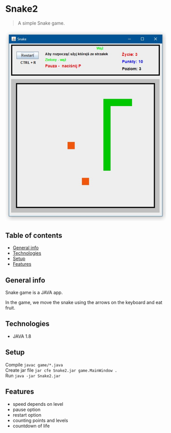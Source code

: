 # Snake2

>A simple Snake game.

![Example view](https://raw.githubusercontent.com/pablor83/Snake2/master/Snake2.jpg)

## Table of contents
* [General info](#general-info)
* [Technologies](#technologies)
* [Setup](#setup)
* [Features](#features)

## General info
Snake game is a JAVA app.

In the game, we move the snake using the arrows on the keyboard and eat fruit.

## Technologies
* JAVA 1.8

## Setup
Compile `javac game/*.java`  
Create jar file `jar cfe Snake2.jar game.MainWindow .`  
Run `java -jar Snake2.jar`

## Features
* speed depends on level
* pause option
* restart option
* counting points and levels
* countdown of life

